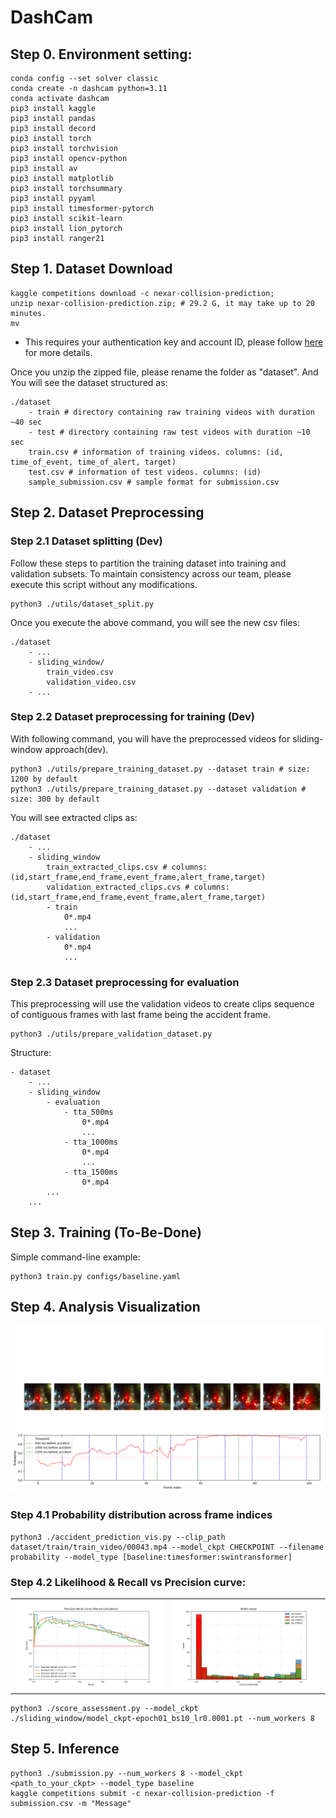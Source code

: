 # DashCam
## Step 0. Environment setting:

```
conda config --set solver classic
conda create -n dashcam python=3.11
conda activate dashcam
pip3 install kaggle
pip3 install pandas
pip3 install decord 
pip3 install torch 
pip3 install torchvision
pip3 install opencv-python
pip3 install av  
pip3 install matplotlib 
pip3 install torchsummary
pip3 install pyyaml
pip3 install timesformer-pytorch
pip3 install scikit-learn
pip3 install lion_pytorch
pip3 install ranger21
```

## Step 1. Dataset Download
```
kaggle competitions download -c nexar-collision-prediction;
unzip nexar-collision-prediction.zip; # 29.2 G, it may take up to 20 minutes.
mv 
```
* This requires your authentication key and account ID, please follow [here](https://github.com/Kaggle/kaggle-api#download-dataset-files) for more details.

Once you unzip the zipped file, please rename the folder as "dataset". And You will see the dataset structured as:
```
./dataset
    - train # directory containing raw training videos with duration ~40 sec
    - test # directory containing raw test videos with duration ~10 sec
    train.csv # information of training videos. columns: (id, time_of_event, time_of_alert, target)
    test.csv # information of test videos. columns: (id)
    sample_submission.csv # sample format for submission.csv
```

## Step 2. Dataset Preprocessing
### Step 2.1 Dataset splitting (Dev)
Follow these steps to partition the training dataset into training and validation subsets. To maintain consistency across our team, please execute this script without any modifications.
```
python3 ./utils/dataset_split.py
```
Once you execute the above command, you will see the new csv files:
```
./dataset
    - ...
    - sliding_window/
        train_video.csv
        validation_video.csv
    - ...
```


### Step 2.2 Dataset preprocessing for training (Dev)
With following command, you will have the preprocessed videos for sliding-window approach(dev).
```
python3 ./utils/prepare_training_dataset.py --dataset train # size: 1200 by default
python3 ./utils/prepare_training_dataset.py --dataset validation # size: 300 by default
```
You will see extracted clips as:
```
./dataset
    - ...
    - sliding_window
        train_extracted_clips.csv # columns: (id,start_frame,end_frame,event_frame,alert_frame,target) 
        validation_extracted_clips.cvs # columns: (id,start_frame,end_frame,event_frame,alert_frame,target)
        - train
            0*.mp4
            ...
        - validation
            0*.mp4
            ...
```
### Step 2.3 Dataset preprocessing for evaluation
This preprocessing will use the validation videos to create clips sequence of contiguous frames with last frame being the accident frame.
```
python3 ./utils/prepare_validation_dataset.py 
```
Structure:
```
- dataset
    - ...
    - sliding_window
        - evaluation
            - tta_500ms
                0*.mp4
                ...
            - tta_1000ms
                0*.mp4
                ...
            - tta_1500ms
                0*.mp4
        ...
    ...
```

## Step 3. Training (To-Be-Done)
Simple command-line example:
```
python3 train.py configs/baseline.yaml
```

## Step 4. Analysis Visualization 

<img src="example/probability.png" alt="Description of the image" width="500"/>

### Step 4.1 Probability distribution across frame indices

```
python3 ./accident_prediction_vis.py --clip_path dataset/train/train_video/00043.mp4 --model_ckpt CHECKPOINT --filename probability --model_type [baseline:timesformer:swintransformer]
```

### Step 4.2 Likelihood & Recall vs Precision curve:
<table>
  <tr>
    <td><img src="example/precision-recall.png" alt="Precision-Recall" width="400"/></td>
    <td><img src="example/likelihood.png" alt="Likelihood function" width="400"/></td>
  </tr>
</table>


```
python3 ./score_assessment.py --model_ckpt ./sliding_window/model_ckpt-epoch01_bs10_lr0.0001.pt --num_workers 8 
```

## Step 5. Inference
```
python3 ./submission.py --num_workers 8 --model_ckpt <path_to_your_ckpt> --model_type baseline
kaggle competitions submit -c nexar-collision-prediction -f submission.csv -m "Message"
```
